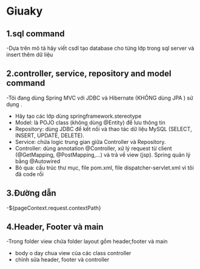 # Giuaky
## 1.sql command
-Dựa trên mô tả hãy viết csdl tạo database cho từng lớp trong sql server và insert thêm dữ liệu
## 2.controller, service, repository and model command
-Tôi đang dùng Spring MVC với JDBC và Hibernate (KHÔNG dùng JPA ) sử dụng . 
- Hãy tạo các lớp dùng springframework.stereotype 
- Model: là POJO class (không dùng @Entity) để lưu thông tin 
- Repository: dùng JDBC để kết nối và thao tác dữ liệu MySQL (SELECT, INSERT, UPDATE, DELETE). 
- Service: chứa logic trung gian giữa Controller và Repository. 
- Controller: dùng annotation @Controller, xử lý request từ client (@GetMapping, @PostMapping,...) và trả về view (jsp). Spring quản lý bằng @Autowired 
- Bỏ qua: cấu trúc thư mục, file pom.xml, file dispatcher-servlet.xml vì tôi đã code rồi
## 3.Đường dẫn
-${pageContext.request.contextPath}
## 4.Header, Footer và main
-Trong folder view chứa folder layout  gồm header,footer và main
- body o day chua view của các class controller 
- chỉnh sửa header, footer và controller
